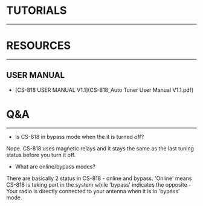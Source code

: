 
# TUTORIALS
---


# RESOURCES
---
## USER MANUAL
* [CS-818 USER MANUAL V1.1](CS-818_Auto Tuner User Manual V1.1.pdf)

# Q&A
---

* Is CS-818 in bypass mode when the it is turned off?

Nope. CS-818 uses magnetic relays and it stays the same as the last tuning status before you turn it off.

* What are online/bypass modes?

There are basically 2 status in CS-818 - online and bypass. 'Online' means CS-818 is taking part in the system while 'bypass' indicates the opposite - Your radio is directly connected to your antenna when it is in 'bypass' mode.
